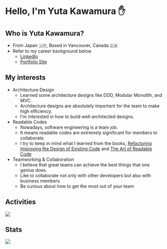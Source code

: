 # Hello, I'm Yuta Kawamura ✋

## Who is Yuta Kawamura?
- From Japan 🇯🇵, Based in Vancouver, Canada 🇨🇦
- Refer to my career background below
  - [LinkedIn](https://www.linkedin.com/in/yuta519/)
  - [Portfolio Site](https://yuta519.github.io/)

## My interests
- Architecture Design
  - Learned some architecture designs like DDD, Modular Monolith, and MVC.
  - Architecture designs are absolutely important for the team to make high efficiency.
  - I'm interested in how to build well-architected designs.
- Readable Codes
  - Nowadays, software engineering is a team job.
  - It means readable codes are extremely significant for members to collaborate.
  - I try to keep in mind what I learned from the books, [Refactoring
    Improving the Design of Existing Code](https://martinfowler.com/books/refactoring.html) and [The Art of Readable Code](https://www.oreilly.com/library/view/the-art-of/9781449318482/)
- Teamworking & Collaboration
  - I believe that great teams can achieve the best things that one genius does.
  - Like to collaborate not only with other developers but also with business members.
  - Be curious about how to get the most out of your team

## Activities
[![](https://github-profile-summary-cards.vercel.app/api/cards/profile-details?username=yuta519&theme=vue)](https://github.com/vn7n24fzkq/github-profile-summary-cards)

## Stats
[//]: <a href="https://github.com/anuraghazra/github-readme-stats">
[//]:  <img align="left" src="https://github-readme-stats.vercel.app/api?username=yuta519&count_private=true&show_icons=true" />
[//]:</a>
<a href="https://github.com/anuraghazra/github-readme-stats">
  <img align="left" src="https://github-readme-stats.vercel.app/api/top-langs/?username=yuta519" />
</a>
